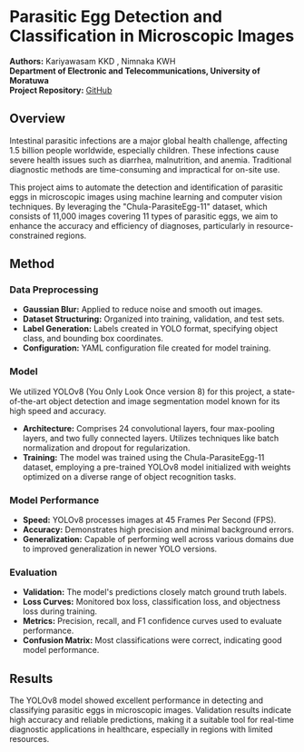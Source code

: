 # Parasitic Egg Detection and Classification in Microscopic Images

**Authors:** Kariyawasam KKD , Nimnaka KWH  
**Department of Electronic and Telecommunications, University of Moratuwa**  
**Project Repository:** [GitHub](https://github.com/KavinduKariyawasam/Parasitic-Egg-Detection)

## Overview

Intestinal parasitic infections are a major global health challenge, affecting 1.5 billion people worldwide, especially children. These infections cause severe health issues such as diarrhea, malnutrition, and anemia. Traditional diagnostic methods are time-consuming and impractical for on-site use.

This project aims to automate the detection and identification of parasitic eggs in microscopic images using machine learning and computer vision techniques. By leveraging the "Chula-ParasiteEgg-11" dataset, which consists of 11,000 images covering 11 types of parasitic eggs, we aim to enhance the accuracy and efficiency of diagnoses, particularly in resource-constrained regions.

## Method

### Data Preprocessing
- **Gaussian Blur:** Applied to reduce noise and smooth out images.
- **Dataset Structuring:** Organized into training, validation, and test sets.
- **Label Generation:** Labels created in YOLO format, specifying object class, and bounding box coordinates.
- **Configuration:** YAML configuration file created for model training.

### Model
We utilized YOLOv8 (You Only Look Once version 8) for this project, a state-of-the-art object detection and image segmentation model known for its high speed and accuracy.

- **Architecture:** Comprises 24 convolutional layers, four max-pooling layers, and two fully connected layers. Utilizes techniques like batch normalization and dropout for regularization.
- **Training:** The model was trained using the Chula-ParasiteEgg-11 dataset, employing a pre-trained YOLOv8 model initialized with weights optimized on a diverse range of object recognition tasks.

### Model Performance
- **Speed:** YOLOv8 processes images at 45 Frames Per Second (FPS).
- **Accuracy:** Demonstrates high precision and minimal background errors.
- **Generalization:** Capable of performing well across various domains due to improved generalization in newer YOLO versions.

### Evaluation
- **Validation:** The model's predictions closely match ground truth labels.
- **Loss Curves:** Monitored box loss, classification loss, and objectness loss during training.
- **Metrics:** Precision, recall, and F1 confidence curves used to evaluate performance.
- **Confusion Matrix:** Most classifications were correct, indicating good model performance.

## Results

The YOLOv8 model showed excellent performance in detecting and classifying parasitic eggs in microscopic images. Validation results indicate high accuracy and reliable predictions, making it a suitable tool for real-time diagnostic applications in healthcare, especially in regions with limited resources.
